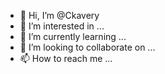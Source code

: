 - 👋 Hi, I’m @Ckavery
- 👀 I’m interested in ...
- 🌱 I’m currently learning ...
- 💞️ I’m looking to collaborate on ...
- 📫 How to reach me ...

<!---
Ckavery/Ckavery is a ✨ special ✨ repository because its `README.md` (this file) appears on your GitHub profile.
You can click the Preview link to take a look at your changes.
--->
